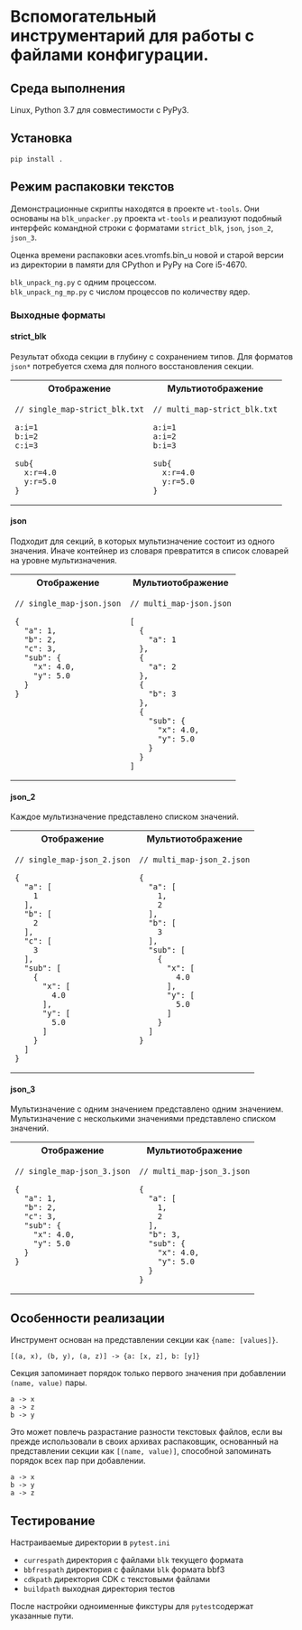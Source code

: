 # Вспомогательный инcтрументарий для работы с файлами конфигурации.

## Среда выполнения

Linux, Рython 3.7 для совместимости с PyPy3.

## Установка

```pip install .```

## Режим распаковки текстов

Демонстрационные скрипты находятся в проекте `wt-tools`. Они основаны на `blk_unpacker.py` проекта `wt-tools` и реализуют
подобный интерфейс командной строки с форматами `strict_blk`, `json`, `json_2`, `json_3`.

Оценка времени распаковки aces.vromfs.bin_u новой и старой версии из директории в памяти для CPython и PyPy на
Core i5-4670.

`blk_unpack_ng.py` с одним процессом.\
`blk_unpack_ng_mp.py` с числом процессов по количеству ядер.

### Выходные форматы

#### strict_blk

Результат обхода секции в глубину с сохранением типов. Для форматов `json*` потребуется схема для полного
восстановления секции.

<table>
<tr>
<th>Отображение</th>
<th>Мультиотображение</th>
</tr>
<tr>
<td valign="top">

```
// single_map-strict_blk.txt

a:i=1
b:i=2
c:i=3

sub{
  x:r=4.0
  y:r=5.0
}
```

</td>
<td valign="top">

```
// multi_map-strict_blk.txt

a:i=1
a:i=2
b:i=3

sub{
  x:r=4.0
  y:r=5.0
}
```

</td>
</tr>
</table>

#### json

Подходит для секций, в которых мультизначение состоит из одного значения.
Иначе контейнер из словаря превратится в список словарей на уровне мультизначения.

<table>
<tr>
<th>Отображение</th>
<th>Мультиотображение</th>
</tr>
<tr>
<td valign="top">

```json5
// single_map-json.json

{
  "a": 1,
  "b": 2,
  "c": 3,
  "sub": {
    "x": 4.0,
    "y": 5.0
  }
}
```

</td>
<td valign="top">

```json5
// multi_map-json.json

[
  {
    "a": 1
  },
  {
    "a": 2
  },
  {
    "b": 3
  },
  {
    "sub": {
      "x": 4.0,
      "y": 5.0
    }
  }
]
```

</td>
</tr>
</table>

#### json_2

Каждое мультизначение представлено списком значений.

<table>
<tr>
<th>Отображение</th>
<th>Мультиотображение</th>
</tr>
<tr>
<td valign="top">

```json5
// single_map-json_2.json

{
  "a": [
    1
  ],
  "b": [
    2
  ],
  "c": [
    3
  ],
  "sub": [
    {
      "x": [
        4.0
      ],
      "y": [
        5.0
      ]
    }
  ]
}
```

</td>
<td valign="top">

```json5
// multi_map-json_2.json

{
  "a": [
    1,
    2
  ],
  "b": [
    3
  ],
  "sub": [
    {
      "x": [
        4.0
      ],
      "y": [
        5.0
      ]
    }
  ]
}
```

</td>
</tr>
</table>



#### json_3

Мультизначение с одним значением представлено одним значением.
Мультизначение с несколькими значениями представлено списком значений.

<table>
<tr>
<th>Отображение</th>
<th>Мультиотображение</th>
</tr>
<tr>
<td valign="top">

```json5
// single_map-json_3.json

{
  "a": 1,
  "b": 2,
  "c": 3,
  "sub": {
    "x": 4.0,
    "y": 5.0
  }
}
```

</td>
<td valign="top">

```json5
// multi_map-json_3.json

{
  "a": [
    1,
    2
  ],
  "b": 3,
  "sub": {
    "x": 4.0,
    "y": 5.0
  }
}
```

</td>
</tr>
</table>

## Особенности реализации

Инструмент основан на представлении секции как `{name: [values]}`.

```
[(a, x), (b, y), (a, z)] -> {a: [x, z], b: [y]}
```

Секция запоминает порядок только первого
значения при добавлении `(name, value)` пары.

```
a -> x
a -> z
b -> y
```

Это может повлечь разрастание разности текстовых файлов, если вы прежде использовали в своих архивах распаковщик,
основанный на представлении секции как `[(name, value)]`, способной запоминать порядок всех пар при добавлении.

```
a -> x
b -> y
a -> z
```

## Тестирование

Настраиваемые директории в `pytest.ini`

* `currespath` директория с файлами `blk` текущего формата
* `bbfrespath` директория с файлами `blk` формата bbf3
* `cdkpath` директория CDK с текстовыми файлами
* `buildpath` выходная директория тестов

После настройки одноименные фикстуры для `pytest`содержат указанные пути. 
